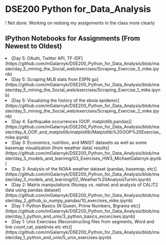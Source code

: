 # DSE200 Python for_Data_Analysis
! Not done. Working on redoing my assignments in the class more clearly

## IPython Notebooks for Assignments (From Newest to Oldest)
  <li>[Day 5: OAuth, Twitter API, TF-IDF](https://github.com/mGalarnyk/DSE200_Python_for_Data_Analysis/blob/master/day_5_mining_the_Social_web/exercises/Scraping_Exercise_3_mike.ipynb)</li>
  <li>[Day 5: Scraping MLB stats from ESPN go](https://github.com/mGalarnyk/DSE200_Python_for_Data_Analysis/blob/master/day_5_mining_the_Social_web/exercises/Scraping_Exercise_1_mike.ipynb)</li>
    <li>[Day 5: Visualizing the history of the ebola epidemic](https://github.com/mGalarnyk/DSE200_Python_for_Data_Analysis/blob/master/day_5_mining_the_Social_web/exercises/Scraping_Exercise_2_mike.ipynb)</li>
    <li>[Day 4: Earthquake occurrences (OOP, matplotlib,pandas)](https://github.com/mGalarnyk/DSE200_Python_for_Data_Analysis/blob/master/day_4_OOP_and_matplotlib/matplotlib/Matplotlib%20OOP%20Exercise_mike.ipynb)</li>    
    <li>[Day 3: Economics, nutrition, and MNIST datasets as well as some basemap visualization (from weather data) results](https://github.com/mGalarnyk/DSE200_Python_for_Data_Analysis/blob/master/day_3_models_and_learning/03_Exercises_HW3_MichaelGalarnyk.ipynb)</li>    
    <li>[Day 3: Analysis of the NOAA weather dataset (pandas, basemap, etc)](https://github.com/mGalarnyk/DSE200_Python_for_Data_Analysis/blob/master/day_3_models_and_learning/02_Weather%20AnalysisTurnIn.ipynb)</li>
    <li>[Day 2: Matrix manipulations (Numpy vs. native) and analysis of CALIT2 data using pandas dataset](https://github.com/mGalarnyk/DSE200_Python_for_Data_Analysis/blob/master/day_2_github_io_numpy_pandas/10_exercises_mike.ipynb)</li> 
  <li>[Day 1: Python Basics (N Queen, Prime Numbers, Bigrams etc)](https://github.com/mGalarnyk/DSE200_Python_for_Data_Analysis/blob/master/day_1_python_and_unix/3_python_basics_excercises.ipynb)</li>
  <li>[Day 1: Unix Exercises (Reconstructing files from segments, Word and line count,cat, pipelines etc etc)](https://github.com/mGalarnyk/DSE200_Python_for_Data_Analysis/blob/master/day_1_python_and_unix/5_unix_exercises.ipynb)</li>

